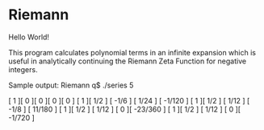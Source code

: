 # Riemann

Hello World!

This program calculates polynomial terms in an infinite expansion 
which is useful in analytically continuing the Riemann Zeta Function
for negative integers.

Sample output:
Riemann q$ ./series 5

[ 1 ][ 0 ][ 0 ][ 0 ][ 0 ]
[ 1 ][ 1/2 ] [ -1/6 ] [ 1/24 ] [ -1/120 ] 
[ 1 ][ 1/2 ] [ 1/12 ] [ -1/8 ] [ 11/180 ] 
[ 1 ][ 1/2 ] [ 1/12 ] [ 0 ][ -23/360 ] 
[ 1 ][ 1/2 ] [ 1/12 ] [ 0 ][ -1/720 ] 
